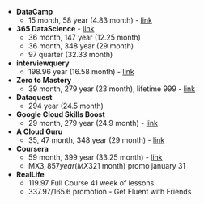 
- **DataCamp**
    * 15 month, 58 year (4.83 month) - [link](https://www.datacamp.com/promo/zero-to-job-ready-sale-jan-2023)
- **365 DataScience** - [link](https://365datascience.com/pricing/)
    * 36 month, 147 year (12.25 month)
    * 36 month, 348 year (29 month)
    * 97 quarter (32.33 month)
- **interviewquery**
    * 198.96 year (16.58 month) - [link](https://www.interviewquery.com/pricing)
- **Zero to Mastery**
    * 39 month, 279 year (23 month), lifetime 999 - [link](https://zerotomastery.io/academy/)
- **Dataquest**
    * 294 year (24.5 month)
- **Google Cloud Skills Boost**
    * 29 month, 279 year (24.9 month) - [link](https://www.cloudskillsboost.google/subscriptions)
- **A Cloud Guru**
    * 35, 47 month, 348 year (29 month) - [link](https://acloudguru.com/pricing)
- **Coursera**
    * 59 month, 399 year (33.25 month) - [link](https://www.coursera.org/courseraplus)
    * MX$3,857 year (MX$321 month) promo january 31
- **RealLife**
    * 119.97 Full Course 41 week of lessons
    * 337.97/165.6 promotion - Get Fluent with Friends